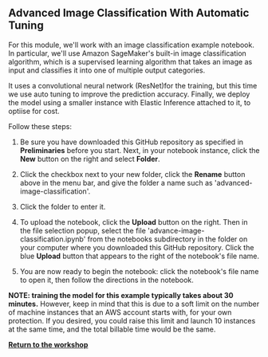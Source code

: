 ## Advanced Image Classification With Automatic Tuning 


For this module, we'll work with an image classification example notebook. In particular, we'll use Amazon SageMaker's built-in image classification algorithm, which is a supervised learning algorithm that takes an image as input and classifies it into one of multiple output categories. 

It uses a convolutional neural network (ResNet)for the training, but this time we use auto tuning to improve the prediction accuracy. Finally, we deploy the model using a smaller instance with Elastic Inference attached to it, to optiise for cost.

Follow these steps:

1. Be sure you have downloaded this GitHub repository as specified in **Preliminaries** before you start.  Next, in your notebook instance, click the **New** button on the right and select **Folder**.  

2. Click the checkbox next to your new folder, click the **Rename** button above in the menu bar, and give the folder a name such as 'advanced-image-classification'.

3. Click the folder to enter it.

4. To upload the notebook, click the **Upload** button on the right. Then in the file selection popup, select the file 'advance-image-classification.ipynb' from the notebooks subdirectory in the folder on your computer where you downloaded this GitHub repository. Click the blue **Upload** button that appears to the right of the notebook's file name.

5. You are now ready to begin the notebook:  click the notebook's file name to open it, then follow the directions in the notebook.


<p><strong>NOTE:  training the model for this example typically takes about 30 minutes.</strong> However, keep in mind that this is due to a soft limit on the number of machine instances that an AWS account starts with, for your own protection. If you desired, you could raise this limit and launch 10 instances at the same time, and the total billable time would be the same.</p>

[**Return to the workshop**](../Workshop2)